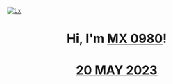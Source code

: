 [<img src="https://i.ibb.co/tQ89zcY/themx0980.jpg" alt="Lx" border="0">]()

<h1 align="center">Hi, I'm <a href="https://mx0980.github.io/Countdown2033/">MX 0980</a>!</h1>


<h1 align="center"> <a href="https://themx0980.wixsite.com/mx0980">20 MAY 2023</a>

</h1>




